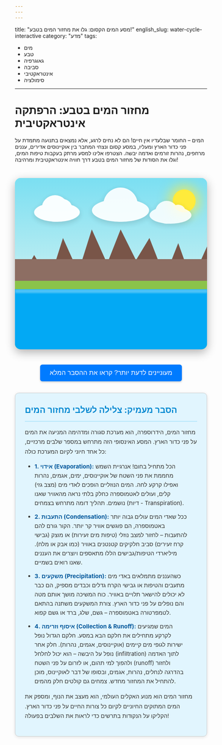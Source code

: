 ```yaml
---
---
---
```

title: "מסע המים הקסום: גלו את מחזור המים בטבע!"
english_slug: water-cycle-interactive
category: "מדע"
tags:
  - מים
  - טבע
  - גאוגרפיה
  - סביבה
  - אינטראקטיבי
  - סימולציה
---
# מחזור המים בטבע: הרפתקה אינטראקטיבית

המים – החומר שבלעדיו אין חיים! הם לא נחים לרגע, אלא נמצאים בתנועה מתמדת על פני כדור הארץ ומעליו, במסע קסום ונצחי המחבר בין אוקיינוסים אדירים, עננים מרחפים, נהרות זורמים ואדמה יבשה. הצטרפו אלינו למסע מרתק בעקבות טיפות המים, וגלו את הסודות של מחזור המים בטבע דרך חוויה אינטראקטיבית ומרהיבה!

<div id="water-cycle-diagram">
    <div id="sky"></div>
    <div id="sun"></div>
    <div id="clouds-container">
        <div class="cloud cloud-1"></div>
        <div class="cloud cloud-2"></div>
        <div class="cloud cloud-3"></div>
    </div>
     <div id="mountains"></div>
    <div id="land"></div>
    <div id="water">
        <div class="water-surface"></div>
    </div>


    <!-- Interactive Points -->
    <!-- Added numbers for clearer sequencing hint -->
    <div id="point-evaporation" class="interactive-point" data-stage="evaporation">1</div>
    <div id="point-condensation" class="interactive-point" data-stage="condensation">2</div>
    <div id="point-precipitation" class="interactive-point" data-stage="precipitation">3</div>
    <div id="point-collection" class="interactive-point" data-stage="collection">4</div>

    <div id="stage-label">
        <div class="label-text"></div>
        <div class="label-description"></div>
        <div class="label-arrow"></div>
    </div>

    <!-- Animation Layers -->
    <div id="evaporation-anim-layer" class="anim-layer"></div>
    <div id="precipitation-anim-layer" class="anim-layer"></div>
    <div id="runoff-anim-layer" class="anim-layer"></div>
</div>

<button id="show-explanation-button">מעוניינים לדעת יותר? קראו את ההסבר המלא</button>

<div id="explanation">
    <h2>הסבר מעמיק: צלילה לשלבי מחזור המים</h2>
    <p>מחזור המים, הידרוספרה, הוא מערכת סגורה ומדהימה המניעה את המים על פני כדור הארץ. המסע האינסופי הזה מתרחש במספר שלבים מרכזיים, כל אחד חיוני לקיום המערכת כולה:</p>
    <ul>
        <li><strong>1. אידוי (Evaporation):</strong> הכל מתחיל בחום! אנרגיית השמש מחממת את פני השטח של אוקיינוסים, ימים, אגמים, נהרות ואפילו קרקע לחה. המים הנוזליים הופכים לאדי מים (מצב גזי) קלים, ועולים לאטמוספרה כחלק בלתי נראה מהאוויר שאנו נושמים. תהליך דומה מתרחש בצמחים (דיות - Transpiration).</li>
        <li><strong>2. התעבות (Condensation):</strong> ככל שאדי המים עולים גבוה יותר באטמוספרה, הם פוגשים אוויר קר יותר. הקור גורם להם להתעבות – לחזור למצב נוזלי (טיפות מים זעירות) או מוצק (גבישי קרח זעירים) סביב חלקיקים קטנטנים באוויר (כמו אבק או מלח). מיליארדי הטיפות/גבישים הללו מתאספים ויוצרים את העננים שאנו רואים בשמיים.</li>
        <li><strong>3. משקעים (Precipitation):</strong> כשהעננים מתמלאים באדי מים מתעבים והטיפות או גבישי הקרח גדלים וכבדים מספיק, הם כבר לא יכולים להישאר תלויים באוויר. כוח המשיכה מושך אותם מטה והם נופלים על פני כדור הארץ. צורת המשקעים משתנה בהתאם לטמפרטורה באטמוספרה – גשם, שלג, ברד או גשם קפוא.</li>
        <li><strong>4. איסוף וזרימה (Collection & Runoff):</strong> המים שמגיעים לקרקע מתחילים את חלקם הבא במסע. חלקם הגדול נופל ישירות לגופי מים קיימים (אוקיינוסים, אגמים, נהרות). חלק אחר נופל על היבשה – הוא יכול לחלחל (infiltration) לתוך האדמה ולהפוך למי תהום, או לזרום על פני השטח (runoff) ולחזור בהדרגה לנחלים, נהרות, אגמים, ובסופו של דבר לאוקיינוס, מוכן להתחיל את המחזור מחדש. צמחים גם קולטים חלק מהמים.</li>
    </ul>
    <p>מחזור המים הוא מנוע האקלים העולמי, הוא מעצב את הנוף, ומספק את המים המתוקים החיוניים לקיום כל צורות החיים על פני כדור הארץ. הקליקו על הנקודות בתרשים כדי לראות את השלבים בפעולה!</p>
</div>

<style>
    /* Global Styles & Container */
    #water-cycle-diagram {
        position: relative;
        width: 100%;
        max-width: 750px; /* Slightly wider */
        height: 450px; /* Slightly taller */
        margin: 40px auto;
        overflow: hidden;
        border-radius: 15px; /* More rounded corners */
        box-shadow: 0 8px 25px rgba(0, 0, 0, 0.3); /* Stronger shadow */
        background: linear-gradient(to bottom, #7BDFF2 0%, #B2EBF2 70%, #E0FFFF 100%); /* Lighter, more vibrant sky */
        direction: ltr; /* Ensure points are positioned correctly regardless of page RTL */
        font-family: 'Arial', sans-serif; /* More refined font */
    }

    /* Background Elements - Layers */
    #sky {
        position: absolute;
        top: 0;
        left: 0;
        width: 100%;
        height: 65%; /* Sky takes more space */
        background: linear-gradient(to bottom, #7BDFF2 0%, #B2EBF2 70%, #E0FFFF 100%);
        z-index: 0;
    }

    #sun {
        position: absolute;
        top: 30px;
        right: 30px;
        width: 60px; /* Bigger sun */
        height: 60px;
        background-color: #FFEB3B; /* Brighter yellow */
        border-radius: 50%;
        box-shadow: 0 0 30px 10px rgba(255, 235, 59, 0.7); /* Stronger glow */
        z-index: 1;
        animation: pulseGlow 3s infinite alternate ease-in-out; /* Subtle pulse animation */
    }

    @keyframes pulseGlow {
        0% { box-shadow: 0 0 30px 10px rgba(255, 235, 59, 0.7); }
        100% { box-shadow: 0 0 40px 15px rgba(255, 235, 59, 0.9); }
    }

    #mountains {
        position: absolute;
        bottom: 35%; /* Adjust based on new sky/land height */
        left: 0;
        width: 100%;
        height: 35%; /* Taller mountains */
        background: url('data:image/svg+xml;utf8,<svg xmlns="http://www.w3.org/2000/svg" viewBox="0 0 1000 350" preserveAspectRatio="none"><path fill="%23795548" d="M0 350 L100 150 L180 300 L250 50 L330 250 L400 0 L480 200 L550 0 L630 180 L700 50 L780 280 L850 80 L920 300 L1000 100 V350 Z" /></svg>') repeat-x bottom;
        background-size: auto 100%;
        z-index: 2;
    }
     #mountains::before { /* Darker base */
        content: '';
        position: absolute;
        bottom: 0;
        left: 0;
        width: 100%;
        height: 50%; /* Covers bottom half of mountains */
        background-color: #8D6E63; /* Slightly darker brown */
        z-index: -1; /* Behind the SVG mountains */
     }


    #land {
        position: absolute;
        bottom: 0;
        left: 0;
        width: 100%;
        height: 40%; /* Land meets water */
        background-color: #8BC34A; /* Brighter green */
        z-index: 3;
    }
     /* Removed linear gradient transition, water/land edge is sharper */


    #water {
        position: absolute;
        bottom: 0;
        left: 0;
        width: 100%;
        height: 35%; /* Base water level */
        background-color: #03A9F4; /* Vibrant blue */
        z-index: 4;
        overflow: hidden; /* Contain ripples */
    }
    .water-surface {
        position: absolute;
        top: 0;
        left: 0;
        width: 100%;
        height: 10px; /* Thin layer for ripples */
        background: rgba(255, 255, 255, 0.3);
        filter: blur(2px);
        animation: waterRipple 5s linear infinite;
        z-index: 5; /* Above main water color */
    }
    @keyframes waterRipple {
        0% { transform: translateX(0) scaleY(1); }
        50% { transform: translateX(20px) scaleY(1.1); }
        100% { transform: translateX(0) scaleY(1); }
    }


    #clouds-container { /* Renamed for clarity */
        position: absolute;
        top: 10%;
        left: 0;
        width: 100%;
        height: 25%; /* Slightly taller cloud area */
        z-index: 5;
        pointer-events: none; /* Don't block clicks on points */
    }

    .cloud {
        position: absolute;
        background: #ffffff;
        border-radius: 50%;
        filter: drop-shadow(0 5px 8px rgba(0, 0, 0, 0.15));
        animation: moveClouds 25s linear infinite alternate; /* Slower, smoother movement */
        opacity: 0.9;
    }
    .cloud::before, .cloud::after {
        content: '';
        position: absolute;
        background: #ffffff;
        border-radius: 50%;
    }

    .cloud-1 {
        width: 120px; height: 50px; left: 10%; top: 20px; animation-duration: 28s; opacity: 0.95;
    }
    .cloud-1::before { width: 70px; height: 70px; top: -20px; left: 20px; }
    .cloud-1::after { width: 50px; height: 50px; top: -10px; right: 20px; }

    .cloud-2 {
        width: 150px; height: 60px; left: 40%; top: 10px; animation-duration: 25s; animation-delay: 5s;
    }
     .cloud-2::before { width: 90px; height: 90px; top: -30px; left: 30px; }
    .cloud-2::after { width: 60px; height: 60px; top: -15px; right: 30px; }


    .cloud-3 {
        width: 110px; height: 45px; left: 70%; top: 30px; animation-duration: 30s; animation-delay: 10s; opacity: 0.85;
    }
     .cloud-3::before { width: 60px; height: 60px; top: -15px; left: 15px; }
    .cloud-3::after { width: 40px; height: 40px; top: -5px; right: 15px; }


    @keyframes moveClouds {
        0% { transform: translateX(0); }
        100% { transform: translateX(80px); } /* Move further */
    }

    /* Interactive Points - Enhanced Styling */
    .interactive-point {
        position: absolute;
        width: 35px; /* Bigger points */
        height: 35px;
        background-color: rgba(255, 255, 255, 0.9); /* More opaque */
        border-radius: 50%;
        cursor: pointer;
        z-index: 10;
        display: flex;
        justify-content: center;
        align-items: center;
        font-size: 18px; /* Bigger number */
        font-weight: bold;
        color: #333;
        border: 3px solid rgba(0, 0, 0, 0.2); /* Thicker border */
        transition: transform 0.3s ease, background-color 0.3s ease, border-color 0.3s ease;
        box-shadow: 0 4px 10px rgba(0,0,0,0.3); /* Stronger shadow */
    }

    .interactive-point:hover {
        transform: scale(1.3); /* More pronounced hover effect */
        background-color: #ffffff;
        border-color: #007bff; /* Highlight color */
    }

    /* Add a subtle pulse animation to points when a stage is active */
    .interactive-point.active {
        animation: pulsePoint 1.5s infinite ease-in-out;
    }

    @keyframes pulsePoint {
        0% { box-shadow: 0 0 10px rgba(0, 123, 255, 0.6), 0 4px 10px rgba(0,0,0,0.3); }
        50% { box-shadow: 0 0 20px rgba(0, 123, 255, 0.9), 0 4px 10px rgba(0,0,0,0.3); }
        100% { box-shadow: 0 0 10px rgba(0, 123, 255, 0.6), 0 4px 10px rgba(0,0,0,0.3); }
    }


    /* Positioning points (relative to diagram container) */
    #point-evaporation { bottom: 28%; left: 15%; } /* Over water, slightly higher */
    #point-condensation { top: 20%; left: 40%; } /* Near clouds, higher */
    #point-precipitation { top: 38%; left: 60%; } /* Under clouds, lower */
    #point-collection { bottom: 18%; right: 15%; } /* On land/near water, adjusted */


    /* Stage Label - Enhanced Styling */
    #stage-label {
        position: absolute;
        background-color: rgba(0, 0, 0, 0.85); /* Darker, more opaque */
        color: white;
        padding: 12px 18px; /* More padding */
        border-radius: 8px; /* More rounded */
        font-size: 15px; /* Slightly larger font */
        line-height: 1.5;
        text-align: center;
        white-space: normal; /* Allow wrapping */
        max-width: 200px; /* Limit width */
        pointer-events: none;
        opacity: 0;
        transition: opacity 0.4s ease; /* Slower fade */
        transform: translate(-50%, -10px); /* Position above point, slight offset */
        transform-origin: bottom center; /* For potential scaling/animation */
        z-index: 15;
        box-shadow: 0 4px 15px rgba(0,0,0,0.4);
    }
     #stage-label.visible { opacity: 1; }

     /* Arrow pointer */
    .label-arrow {
        position: absolute;
        bottom: -10px; /* Position below the label box */
        left: 50%;
        transform: translateX(-50%);
        width: 0;
        height: 0;
        border-left: 10px solid transparent;
        border-right: 10px solid transparent;
        border-top: 10px solid rgba(0, 0, 0, 0.85); /* Match label background */
    }

     .label-text {
        font-weight: bold;
        margin-bottom: 5px;
         font-size: 16px;
     }
     .label-description {
        font-size: 13px;
     }


    /* Animation Layers */
    .anim-layer {
        position: absolute;
        top: 0;
        left: 0;
        width: 100%;
        height: 100%;
        z-index: 8; /* Below points, above diagram elements */
        pointer-events: none; /* Don't block clicks */
    }

    /* Animation Styles - Enhanced Particles */
    /* Evaporation particles: Water droplets turning to vapor, rising */
    @keyframes evaporateAnim {
        0% { transform: translate(0, 0) scale(1); opacity: 1; background-color: rgba(255, 255, 255, 0.8); }
        50% { background-color: rgba(255, 255, 255, 0.6); }
        100% { transform: translate(var(--travelX), var(--travelY)) scale(0.5); opacity: 0; background-color: rgba(255, 255, 255, 0.3); }
    }
    .evaporation-particle {
        position: absolute;
        width: 6px; /* Bigger particle */
        height: 6px;
        background-color: rgba(255, 255, 255, 0.8);
        border-radius: 50%;
        animation: evaporateAnim var(--duration) ease-out forwards;
    }

     /* Precipitation particles: Rain drops falling */
     @keyframes rainAnim {
        0% { transform: translate(0, 0) scaleY(1); opacity: 1; }
        100% { transform: translate(var(--travelX), var(--travelY)) scaleY(0.5); opacity: 0; }
    }
    .precipitation-drop {
        position: absolute;
        width: 3px; /* Wider drop */
        height: 12px; /* Longer drop */
        background-color: rgba(3, 169, 244, 0.8); /* Match water blue */
        border-radius: 3px;
        animation: rainAnim var(--duration) linear forwards; /* Linear movement for rain */
        transform-origin: top center;
    }

    /* Runoff particles: Water flowing over land */
    @keyframes runoffAnim {
        0% { transform: translate(0, 0) scaleX(1); opacity: 1; }
        100% { transform: translate(var(--travelX), var(--travelY)) scaleX(0.5); opacity: 0; }
    }
     .runoff-flow {
        position: absolute;
        width: 15px; /* Wider flow segment */
        height: 6px; /* Taller flow segment */
        background-color: rgba(3, 169, 244, 0.7); /* Match water blue, slightly transparent */
        border-radius: 4px;
        animation: runoffAnim var(--duration) ease-in forwards; /* Accelerate slightly */
     }


    /* Explanation Section */
    #show-explanation-button {
        display: block;
        margin: 30px auto; /* More space */
        padding: 12px 25px; /* More padding */
        font-size: 17px; /* Larger font */
        cursor: pointer;
        border: none;
        border-radius: 6px; /* More rounded */
        background-color: #007bff; /* Primary blue */
        color: white;
        transition: background-color 0.3s ease, transform 0.1s ease;
        box-shadow: 0 2px 5px rgba(0,0,0,0.2);
    }

    #show-explanation-button:hover {
        background-color: #0056b3; /* Darker blue on hover */
    }
     #show-explanation-button:active {
        transform: scale(0.98); /* Press effect */
     }

    #explanation {
        margin-top: 25px; /* More space */
        padding: 25px; /* More padding */
        border: 1px solid #ccc; /* Lighter border */
        border-radius: 10px; /* More rounded */
        background-color: #e1f5fe; /* Light blue background */
        color: #333;
        font-size: 15px;
        line-height: 1.7; /* Improved readability */
        box-shadow: 0 2px 8px rgba(0,0,0,0.1);
    }

    #explanation h2 {
        margin-top: 0;
        color: #0288D1; /* Darker blue heading */
        border-bottom: 2px solid #B3E5FC; /* Underline */
        padding-bottom: 10px;
        margin-bottom: 15px;
    }
    #explanation ul {
        padding-right: 25px; /* Adjust for Hebrew list style */
        margin-bottom: 15px;
    }
    #explanation li {
        margin-bottom: 12px; /* More space between list items */
        line-height: 1.6;
    }
     #explanation strong {
        color: #01579B; /* Darkest blue for stage names */
     }

</style>

<script>
    document.addEventListener('DOMContentLoaded', () => {
        const points = document.querySelectorAll('.interactive-point');
        const stageLabel = document.getElementById('stage-label');
        const labelText = stageLabel.querySelector('.label-text');
        const labelDescription = stageLabel.querySelector('.label-description');
        const explanationButton = document.getElementById('show-explanation-button');
        const explanationDiv = document.getElementById('explanation');

        const evaporationAnimLayer = document.getElementById('evaporation-anim-layer');
        const precipitationAnimLayer = document.getElementById('precipitation-anim-layer');
        const runoffAnimLayer = document.getElementById('runoff-anim-layer');

        // Get diagram bounds for animation positioning
        const diagram = document.getElementById('water-cycle-diagram');
        let diagramRect = diagram.getBoundingClientRect();

        // Update diagram bounds on window resize
        window.addEventListener('resize', () => {
            diagramRect = diagram.getBoundingClientRect();
        });


        const stageNames = {
            evaporation: 'אידוי',
            condensation: 'התעבות',
            precipitation: 'משקעים',
            collection: 'איסוף וזרימה'
        };

        const stageDescriptions = {
            evaporation: 'השמש מחממת מים והם הופכים לאדי מים בלתי נראים שעולים לאטמוספרה.',
            condensation: 'אדי המים הקרים מתעבים לטיפות זעירות שיוצרות עננים.',
            precipitation: 'כשהעננים כבדים, מים נופלים בחזרה לאדמה כגשם, שלג או ברד.',
            collection: 'המים שנאספים זורמים על פני השטח או מחלחלים לקרקע, וחוזרים לגופי מים גדולים.'
        };

        function showLabel(element, name, description) {
            const rect = element.getBoundingClientRect();
            const diagramRect = diagram.getBoundingClientRect();

            // Position relative to the diagram container
            const pointCenterX = rect.left - diagramRect.left + rect.width / 2;
            const pointTop = rect.top - diagramRect.top;

            labelText.textContent = name;
            labelDescription.textContent = description;

            stageLabel.style.left = pointCenterX + 'px';
            stageLabel.style.top = pointTop + 'px';
            stageLabel.classList.add('visible'); // Use class for opacity transition

            // Calculate translation after content is set for accurate centering
             // Using setTimeout with 0 allows the DOM to update first
             setTimeout(() => {
                // Adjust top position based on label height to place it nicely above the point
                 const labelHeight = stageLabel.offsetHeight;
                 stageLabel.style.transform = `translate(-50%, -${labelHeight + 10}px)`; // 10px padding above point
                 // Adjust arrow position if needed (arrow is relative to label's bottom)
             }, 0);


            // Hide label after a few seconds or on next click
            // It will be hidden by clearLabel
        }

        function clearLabel() {
            stageLabel.classList.remove('visible');
            // Clear content after fade out
             setTimeout(() => {
                 labelText.textContent = '';
                 labelDescription.textContent = '';
             }, 400); // Match CSS transition duration
        }

        function clearAnimations() {
            evaporationAnimLayer.innerHTML = '';
            precipitationAnimLayer.innerHTML = '';
            runoffAnimLayer.innerHTML = '';
             // Remove active class from all points
             points.forEach(p => p.classList.remove('active'));
        }

        function triggerAnimation(stage, startElement) {
             clearAnimations(); // Clear previous animations

            // Add active class to the current point
            startElement.classList.add('active');

            const startRect = startElement.getBoundingClientRect();
            const startX = (startRect.left - diagramRect.left) + startRect.width / 2;
            const startY = (startRect.top - diagramRect.top) + startRect.height / 2;

            switch (stage) {
                case 'evaporation':
                    // Animate particles rising from the water point towards clouds
                    const cloudHeight = diagramRect.height * 0.2; // Approximate cloud height
                    const waterTop = diagramRect.height * (1 - 0.35); // Approximate water top edge

                    for (let i = 0; i < 30; i++) { // More particles
                        const particle = document.createElement('div');
                        particle.classList.add('evaporation-particle');

                        // Start particle near the water point, with random spread
                        const startX = (document.getElementById('point-evaporation').getBoundingClientRect().left - diagramRect.left) + (Math.random() - 0.5) * 30; // Spread around evaporation point
                        const startY = waterTop + (Math.random() * 20); // Start slightly above or at water top

                        // Target the general cloud area
                        const targetX = (diagramRect.width * (0.3 + Math.random() * 0.4)); // Random X across cloud area
                        const targetY = diagramRect.height * (0.1 + Math.random() * 0.15); // Random Y within cloud height area

                        particle.style.left = startX + 'px';
                        particle.style.top = startY + 'px';
                        particle.style.setProperty('--travelX', (targetX - startX) + 'px');
                        particle.style.setProperty('--travelY', (targetY - startY) + 'px');


                        particle.style.animationDuration = (3 + Math.random() * 1.5) + 's'; // Longer duration
                        particle.style.animationDelay = (Math.random() * 1.5) + 's';
                        evaporationAnimLayer.appendChild(particle);

                        // Remove particle after animation finishes
                        particle.addEventListener('animationend', () => {
                            particle.remove();
                        });
                    }
                    break;

                case 'condensation':
                    // No particle animation representing condensation itself in this setup.
                    // The clouds are the visual representation.
                    // Maybe add a subtle pulse or shake to the clouds?
                    // Let's just rely on the label and the static cloud visuals for now.
                     console.log('Condensation triggered - clouds are forming!'); // Placeholder
                    break;

                case 'precipitation':
                     // Animate drops falling from the general cloud area towards land/water
                    const cloudBottom = diagramRect.height * 0.35; // Approximate cloud bottom edge
                    const groundTop = diagramRect.height * 0.6; // Approximate land/water top edge

                    for (let i = 0; i < 50; i++) { // Many drops
                        const drop = document.createElement('div');
                        drop.classList.add('precipitation-drop');

                        // Start drop from random point across cloud width/bottom area
                        const startX = (diagramRect.width * (0.2 + Math.random() * 0.6)); // Spread across diagram width
                        const startY = diagramRect.height * (0.2 + Math.random() * 0.15); // Start within cloud vertical range

                         // Target random point on the lower part of the diagram
                        const targetX = startX + (Math.random() - 0.5) * 50; // Slight horizontal drift
                        const targetY = diagramRect.height * (0.8 + Math.random() * 0.15); // Target land/water area

                        drop.style.left = startX + 'px';
                        drop.style.top = startY + 'px';
                        drop.style.setProperty('--travelX', (targetX - startX) + 'px');
                        drop.style.setProperty('--travelY', (targetY - startY) + 'px');


                        drop.style.animationDuration = (1 + Math.random() * 1) + 's'; // Varied speed
                        drop.style.animationDelay = (Math.random() * 1) + 's'; // Staggered start
                        precipitationAnimLayer.appendChild(drop);

                         // Remove drop after animation finishes
                        drop.addEventListener('animationend', () => {
                            drop.remove();
                        });
                    }
                    break;

                 case 'collection':
                     // Animate flow from the collection point towards water
                    const collectionPoint = document.getElementById('point-collection');
                    const waterElement = document.getElementById('water');
                    const waterRect = waterElement.getBoundingClientRect();
                    const waterLeft = waterRect.left - diagramRect.left;
                    const waterTop = waterRect.top - diagramRect.top;

                    for (let i = 0; i < 25; i++) { // More flow particles
                        const flow = document.createElement('div');
                        flow.classList.add('runoff-flow');

                        // Start flow near the collection point, with some spread
                        const startX = startX + (Math.random() - 0.5) * 20;
                        const startY = startY + (Math.random() - 0.5) * 20;

                        // Target a point within the water body
                        const targetX = waterLeft + (Math.random() * waterRect.width * 0.8); // Target anywhere in the water width
                        const targetY = waterTop + (Math.random() * waterRect.height * 0.8); // Target anywhere in the water height

                        flow.style.left = startX + 'px';
                        flow.style.top = startY + 'px';
                         flow.style.setProperty('--travelX', (targetX - startX) + 'px');
                        flow.style.setProperty('--travelY', (targetY - startY) + 'px');


                         flow.style.animationDuration = (2 + Math.random() * 1) + 's';
                        flow.style.animationDelay = (Math.random() * 0.8) + 's';
                        runoffAnimLayer.appendChild(flow);

                        // Remove flow after animation finishes
                        flow.addEventListener('animationend', () => {
                            flow.remove();
                        });
                    }
                    break;
            }
        }

        points.forEach(point => {
            point.addEventListener('click', function() {
                const stage = this.dataset.stage;
                // Hide explanation if visible? Or let it stay? Let's let it stay.
                clearLabel(); // Clear previous label instantly
                showLabel(this, stageNames[stage], stageDescriptions[stage]);
                triggerAnimation(stage, this); // Pass the clicked element
            });
        });

        explanationButton.addEventListener('click', () => {
            const isHidden = explanationDiv.style.display === 'none' || explanationDiv.style.display === '';
            explanationDiv.style.display = isHidden ? 'block' : 'none';
            explanationButton.textContent = isHidden ? 'הסתר הסבר מעמיק' : 'מעוניינים לדעת יותר? קראו את ההסבר המלא';
        });

        // Ensure explanation is hidden on load
        explanationDiv.style.display = 'none';
    });
</script>